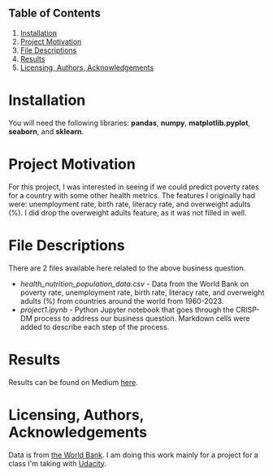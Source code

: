 ## Table of Contents
1. [Installation](#Installation)
2. [Project Motivation](#projectmotivation)
3. [File Descriptions](#filedescriptions)
4. [Results](#results)
5. [Licensing, Authors, Acknowledgements](#acknowledgements)


# Installation <a name="installation"></a>
You will need the following libraries: **pandas**, **numpy**, **matplotlib.pyplot**, **seaborn**, and **sklearn**.

# Project Motivation <a name="projectmotivation"></a>
For this project, I was interested in seeing if we could predict poverty rates for a country with some other health metrics. The features I originally had were: unemployment rate, birth rate, literacy rate, and overweight adults (%). I did drop the overweight adults feature, as it was not filled in well.

# File Descriptions <a name="filedescriptions"></a>
There are 2 files available here related to the above business question.

- _health_nutrition_population_data.csv_ - Data from the World Bank on poverty rate, unemployment rate, birth rate, literacy rate, and overweight adults (%) from countries around the world from 1960-2023.
- _project1.ipynb_ - Python Jupyter notebook that goes through the CRISP-DM process to address our business question. Markdown cells were added to describe each step of the process.

# Results <a name="results"></a>
Results can be found on Medium [here](https://medium.com/@sherryhuang14/literacy-labor-and-life-predicting-poverty-rate-5e77d64459ef).

# Licensing, Authors, Acknowledgements <a name="acknowledgements"></a>
Data is from [the World Bank](https://databank.worldbank.org/source/health-nutrition-and-population-statistics). I am doing this work mainly for a project for a class I'm taking with [Udacity](https://www.udacity.com).
